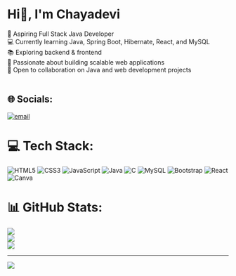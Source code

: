 # Hi👋, I'm Chayadevi
🎯 Aspiring Full Stack Java Developer<br>💻 Currently learning Java, Spring Boot, Hibernate, React, and MySQL<br>📚 Exploring backend & frontend <br>🚀 Passionate about building scalable web applications<br>📌 Open to collaboration on Java and web development projects<br><br>


## 🌐 Socials:
[![email](https://img.shields.io/badge/Email-D14836?logo=gmail&logoColor=white)](mailto:chayas8404@gmail.com) 

# 💻 Tech Stack:
![HTML5](https://img.shields.io/badge/html5-%23E34F26.svg?style=flat&logo=html5&logoColor=white) ![CSS3](https://img.shields.io/badge/css3-%231572B6.svg?style=flat&logo=css3&logoColor=white) ![JavaScript](https://img.shields.io/badge/javascript-%23323330.svg?style=flat&logo=javascript&logoColor=%23F7DF1E) ![Java](https://img.shields.io/badge/java-%23ED8B00.svg?style=flat&logo=openjdk&logoColor=white) ![C](https://img.shields.io/badge/c-%2300599C.svg?style=flat&logo=c&logoColor=white) ![MySQL](https://img.shields.io/badge/mysql-4479A1.svg?style=flat&logo=mysql&logoColor=white) ![Bootstrap](https://img.shields.io/badge/bootstrap-%238511FA.svg?style=flat&logo=bootstrap&logoColor=white) ![React](https://img.shields.io/badge/react-%2320232a.svg?style=flat&logo=react&logoColor=%2361DAFB) ![Canva](https://img.shields.io/badge/Canva-%2300C4CC.svg?style=flat&logo=Canva&logoColor=white)
# 📊 GitHub Stats:
![](https://github-readme-stats.vercel.app/api?username=Chayadevi-S&theme=codeSTACKr&hide_border=false&include_all_commits=false&count_private=false)<br/>
![](https://nirzak-streak-stats.vercel.app/?user=Chayadevi-S&theme=codeSTACKr&hide_border=false)<br/>
![](https://github-readme-stats.vercel.app/api/top-langs/?username=Chayadevi-S&theme=codeSTACKr&hide_border=false&include_all_commits=false&count_private=false&layout=compact)

---
[![](https://visitcount.itsvg.in/api?id=Chayadevi-S&icon=5&color=12)](https://visitcount.itsvg.in)

<!-- Proudly created with GPRM ( https://gprm.itsvg.in ) -->
